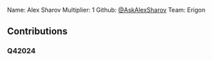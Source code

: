 Name: Alex Sharov
Multiplier: 1
Github: [@AskAlexSharov](https://github.com/AskAlexSharov)
Team: Erigon

## Contributions
### Q42024
